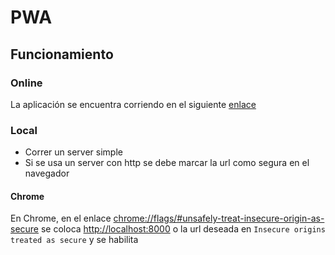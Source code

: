 # PWA
## Funcionamiento
### Online
La aplicación se encuentra corriendo en el siguiente [enlace](https://iic3585-2024.github.io/pwa-group-01/#)

### Local
- Correr un server simple
- Si se usa un server con http se debe marcar la url como segura en el navegador

#### Chrome
En Chrome, en el enlace [chrome://flags/#unsafely-treat-insecure-origin-as-secure](chrome://flags/#unsafely-treat-insecure-origin-as-secure)
se coloca [http://localhost:8000](http://localhost:8000) o la url deseada en `Insecure origins treated as secure` y se habilita